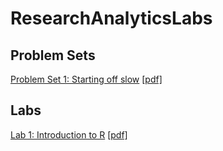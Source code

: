# ResearchAnalyticsLabs

## Problem Sets
[Problem Set 1: Starting off slow](ProblemSets/PS1/PS1.md)  [[pdf]](ProblemSets/PS1/PS1.pdf)

## Labs
[Lab 1: Introduction to R](Labs/Lab1/Lab1.md)  [[pdf]](Labs/Lab1/Lab1.pdf)